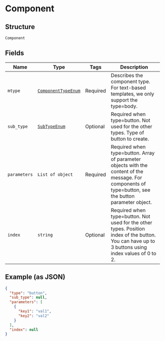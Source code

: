 
# Component

## Structure

`Component`

## Fields

| Name | Type | Tags | Description |
|  --- | --- | --- | --- |
| `mtype` | [`ComponentTypeEnum`](../../doc/models/component-type-enum.md) | Required | Describes the component type. For text-based templates, we only support the type=body. |
| `sub_type` | [`SubTypeEnum`](../../doc/models/sub-type-enum.md) | Optional | Required when type=button. Not used for the other types. Type of button to create. |
| `parameters` | `List of object` | Required | Required when type=button. Array of parameter objects with the content of the message. For components of type=button, see the button parameter object. |
| `index` | `string` | Optional | Required when type=button. Not used for the other types. Position index of the button. You can have up to 3 buttons using index values of 0 to 2. |

## Example (as JSON)

```json
{
  "type": "button",
  "sub_type": null,
  "parameters": [
    {
      "key1": "val1",
      "key2": "val2"
    }
  ],
  "index": null
}
```

